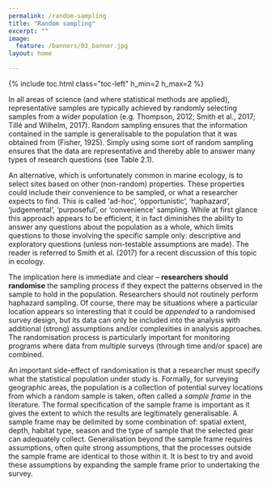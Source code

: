 ```yaml
---
permalink: /random-sampling
title: "Random sampling"
excerpt: ""
image:
  feature: /banners/03_banner.jpg
layout: home

---
```

{% include toc.html class="toc-left" h_min=2 h_max=2 %}

In all areas of science (and where statistical methods are applied), representative samples are typically achieved by randomly selecting samples from a wider population (e.g. Thompson, 2012; Smith et al., 2017; Tillé and Wilhelm, 2017). Random sampling ensures that the information contained in the sample is generalisable to the population that it was obtained from (Fisher, 1925). Simply using some sort of random sampling ensures that the data are representative and thereby able to answer many types of research questions (see Table 2.1). 

An alternative, which is unfortunately common in marine ecology, is to select sites based on other (non-random) properties. These properties could include their convenience to be sampled, or what a researcher expects to find. This is called ‘ad-hoc’, ‘opportunistic’, ‘haphazard’, ‘judgemental’, ‘purposeful’, or ‘convenience’ sampling. While at first glance this approach appears to be efficient, it in fact diminishes the ability to answer any questions about the population as a whole, which limits questions to those involving the specific sample only: descriptive and exploratory questions (unless non-testable assumptions are made). The reader is referred to Smith et al. (2017) for a recent discussion of this topic in ecology.

The implication here is immediate and clear – **researchers should randomise** the sampling process if they expect the patterns observed in the sample to hold in the population. Researchers should not routinely perform haphazard sampling. Of course, there may be situations where a particular location appears so interesting that it could be _appended_ to a randomised survey design, but its data can only be included into the analysis with additional (strong) assumptions and/or complexities in analysis approaches. The randomisation process is particularly important for monitoring programs where data from multiple surveys (through time and/or space) are combined.

An important side-effect of randomisation is that a researcher must specify what the statistical population under study is. Formally, for surveying geographic areas, the population is a collection of potential survey locations from which a random sample is taken, often called a _sample frame_ in the literature. The formal specification of the sample frame is important as it gives the extent to which the results are legitimately generalisable. A sample frame may be delimited by some combination of: spatial extent, depth, habitat type, season and the type of sample that the selected gear can adequately collect. Generalisation beyond the sample frame requires assumptions, often quite strong assumptions, that the processes outside the sample frame are identical to those within it. It is best to try and avoid these assumptions by expanding the sample frame prior to undertaking the survey.
